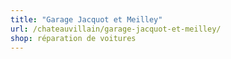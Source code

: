 ```yaml
---
title: "Garage Jacquot et Meilley"
url: /chateauvillain/garage-jacquot-et-meilley/
shop: réparation de voitures
---
```


